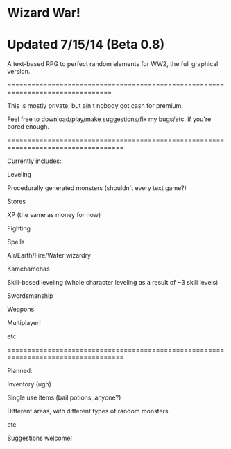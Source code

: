 Wizard War!
==========
Updated 7/15/14 (Beta 0.8)
===================================

A text-based RPG to perfect random elements for WW2, the full graphical version.

================================================================================


This is mostly private, but ain't nobody got cash for premium.

Feel free to download/play/make suggestions/fix my bugs/etc. if you're bored enough.

===================================================================================

Currently includes:

Leveling

Procedurally generated monsters (shouldn't every text game?)

Stores

XP (the same as money for now)

Fighting

Spells

Air/Earth/Fire/Water wizardry

Kamehamehas

Skill-based leveling (whole character leveling as a result of ~3 skill levels)

Swordsmanship

Weapons

Multiplayer!

etc.

===================================================================================

Planned:

Inventory (ugh)

Single use items (bail potions, anyone?)

Different areas, with different types of random monsters

etc.

Suggestions welcome!

